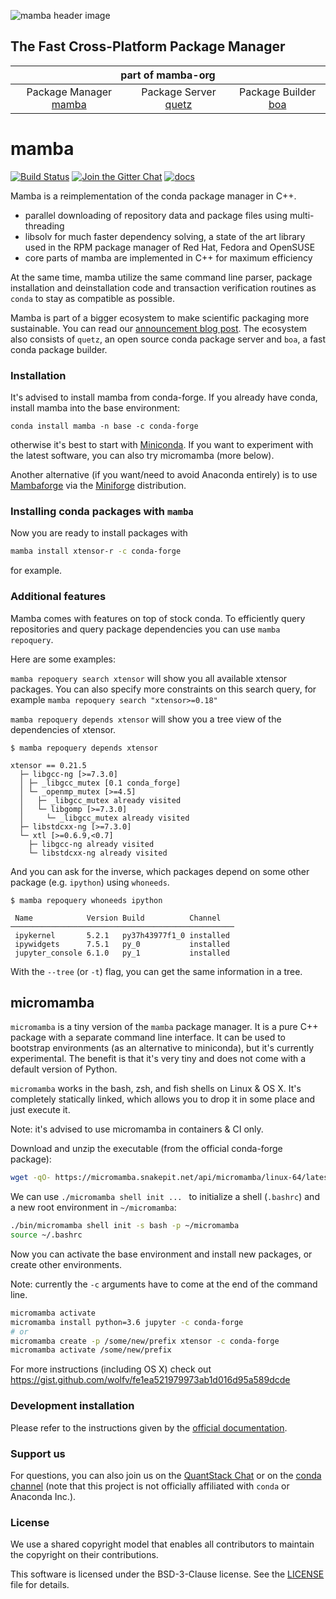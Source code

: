 ![mamba header image](docs/assets/mamba_header.png)

## The Fast Cross-Platform Package Manager

<table>
<thead align="center" cellspacing="10">
  <tr>
    <th colspan="3" align="center" border="">part of mamba-org</th>
  </tr>
</thead>
<tbody>
  <tr background="#FFF">
    <td align="center">Package Manager <a href="https://github.com/mamba-org/mamba">mamba</a></td>
    <td align="center">Package Server <a href="https://github.com/mamba-org/quetz">quetz</a></td>
    <td align="center">Package Builder <a href="https://github.com/mamba-org/boa">boa</a></td>
  </tr>
</tbody>
</table>

# mamba

[![Build Status](https://github.com/mamba-org/mamba/workflows/CI/badge.svg)](https://github.com/mamba-org/mamba/actions)
[![Join the Gitter Chat](https://badges.gitter.im/Join%20Chat.svg)](https://gitter.im/QuantStack/Lobby?utm_source=badge&utm_medium=badge&utm_campaign=pr-badge&utm_content=badge)
[![docs](https://readthedocs.org/projects/mamba/badge/?version=latest&style=flat)](https://mamba.readthedocs.io/en/latest)

Mamba is a reimplementation of the conda package manager in C++.

- parallel downloading of repository data and package files using multi-threading
- libsolv for much faster dependency solving, a state of the art library used in the RPM package manager of Red Hat, Fedora and OpenSUSE
- core parts of mamba are implemented in C++ for maximum efficiency

At the same time, mamba utilize the same command line parser, package installation and deinstallation code and transaction verification routines as `conda` to stay as compatible as possible.

Mamba is part of a bigger ecosystem to make scientific packaging more sustainable. You can read our [announcement blog post](https://medium.com/@QuantStack/open-software-packaging-for-science-61cecee7fc23).
The ecosystem also consists of `quetz`, an open source conda package server and `boa`, a fast conda package builder.

### Installation

It's advised to install mamba from conda-forge. If you already have conda, install mamba into the base environment:

```
conda install mamba -n base -c conda-forge
```

otherwise it's best to start with [Miniconda](https://docs.conda.io/en/latest/miniconda.html).
If you want to experiment with the latest software, you can also try micromamba (more below).

Another alternative (if you want/need to avoid Anaconda entirely) is to use [Mambaforge](https://github.com/conda-forge/miniforge#mambaforge) via the [Miniforge](https://github.com/conda-forge/miniforge) distribution.

### Installing conda packages with `mamba`

Now you are ready to install packages with

```bash
mamba install xtensor-r -c conda-forge
```

for example.

### Additional features

Mamba comes with features on top of stock conda.
To efficiently query repositories and query package dependencies you can use `mamba repoquery`.

Here are some examples:

`mamba repoquery search xtensor` will show you all available xtensor packages. You can also specify more constraints on this search query, for example `mamba repoquery search "xtensor>=0.18"`

`mamba repoquery depends xtensor` will show you a tree view of the dependencies of xtensor.

```
$ mamba repoquery depends xtensor

xtensor == 0.21.5
  ├─ libgcc-ng [>=7.3.0]
  │ ├─ _libgcc_mutex [0.1 conda_forge]
  │ └─ _openmp_mutex [>=4.5]
  │   ├─ _libgcc_mutex already visited
  │   └─ libgomp [>=7.3.0]
  │     └─ _libgcc_mutex already visited
  ├─ libstdcxx-ng [>=7.3.0]
  └─ xtl [>=0.6.9,<0.7]
    ├─ libgcc-ng already visited
    └─ libstdcxx-ng already visited
```

And you can ask for the inverse, which packages depend on some other package (e.g. `ipython`) using `whoneeds`.

```
$ mamba repoquery whoneeds ipython

 Name            Version Build          Channel
──────────────────────────────────────────────────
 ipykernel       5.2.1   py37h43977f1_0 installed
 ipywidgets      7.5.1   py_0           installed
 jupyter_console 6.1.0   py_1           installed

```

With the `--tree` (or `-t`) flag, you can get the same information in a tree.

## micromamba

`micromamba` is a tiny version of the `mamba` package manager.
It is a pure C++ package with a separate command line interface.
It can be used to bootstrap environments (as an alternative to miniconda), but it's currently experimental.
The benefit is that it's very tiny and does not come with a default version of Python.

`micromamba` works in the bash, zsh, and fish shells on Linux & OS X.
It's completely statically linked, which allows you to drop it in some place and just execute it.

Note: it's advised to use micromamba in containers & CI only.

Download and unzip the executable (from the official conda-forge package):

```sh
wget -qO- https://micromamba.snakepit.net/api/micromamba/linux-64/latest | tar -xvj bin/micromamba
```

We can use `./micromamba shell init ... ` to initialize a shell (`.bashrc`) and a new root environment in `~/micromamba`:

```sh
./bin/micromamba shell init -s bash -p ~/micromamba
source ~/.bashrc
```

Now you can activate the base environment and install new packages, or create other environments.

Note: currently the `-c` arguments have to come at the end of the command line.

```sh
micromamba activate
micromamba install python=3.6 jupyter -c conda-forge
# or
micromamba create -p /some/new/prefix xtensor -c conda-forge
micromamba activate /some/new/prefix
```

For more instructions (including OS X) check out https://gist.github.com/wolfv/fe1ea521979973ab1d016d95a589dcde

### Development installation

Please refer to the instructions given by the [official documentation](https://mamba.readthedocs.io/en/latest/developer_zone/build_locally.html#).

### Support us

For questions, you can also join us on the [QuantStack Chat](https://gitter.im/QuantStack/Lobby) or on the [conda channel](https://gitter.im/conda/conda) (note that this project is not officially affiliated with `conda` or Anaconda Inc.).

### License

We use a shared copyright model that enables all contributors to maintain the copyright on their contributions.

This software is licensed under the BSD-3-Clause license. See the [LICENSE](LICENSE) file for details.
